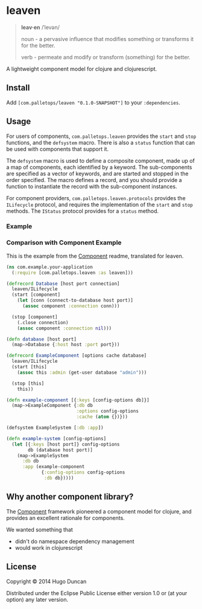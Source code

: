 # leaven

> __leav·en__  /ˈlevən/
>
> noun  - a pervasive influence that modifies something or transforms it for the better.
>
> verb  - permeate and modify or transform (something) for the better.

A lightweight component model for clojure and clojurescript.

## Install

Add `[com.palletops/leaven "0.1.0-SNAPSHOT"]` to your `:dependencies`.

## Usage

For users of components, `com.palletops.leaven` provides the `start`
and `stop` functions, and the `defsystem` macro.  There is also a
`status` function that can be used with components that support it.

The `defsystem` macro is used to define a composite component, made up
of a map of components, each identified by a keyword.  The
sub-components are specified as a vector of keywords, and are started
and stopped in the order specified.  The macro defines a record, and
you should provide a function to instantiate the record with the
sub-component instances.

For component providers, `com.palletops.leaven.protocols` provides the
`ILifecycle` protocol, and requires the implementation of the `start`
and `stop` methods.  The `IStatus` protocol provides for a `status`
method.

### Example


### Comparison with Component Example

This is the example from the [Component][Component] readme, translated
for leaven.

```clj
(ns com.example.your-application
  (:require [com.palletops.leaven :as leaven]))

(defrecord Database [host port connection]
  leaven/ILifecycle
  (start [component]
    (let [conn (connect-to-database host port)]
      (assoc component :connection conn)))

  (stop [component]
    (.close connection)
    (assoc component :connection nil)))

(defn database [host port]
  (map->Database {:host host :port port}))

(defrecord ExampleComponent [options cache database]
  leaven/ILifecycle
  (start [this]
    (assoc this :admin (get-user database "admin")))

  (stop [this]
    this))

(defn example-component [{:keys [config-options db]}]
  (map->ExampleComponent {:db db
                          :options config-options
                          :cache (atom {})}))

(defsystem ExampleSystem [:db :app])

(defn example-system [config-options]
  (let [{:keys [host port]} config-options
        db (database host port)]
    (map->ExampleSystem
      :db db
      :app (example-component
             {:config-options config-options
              :db db}))))
```



## Why another component library?

The [Component][Component] framework pioneered a component model for
clojure, and provides an excellent rationale for components.

We wanted something that
- didn't do namespace dependency management
- would work in clojurescript

## License

Copyright © 2014 Hugo Duncan

Distributed under the Eclipse Public License either version 1.0 or (at
your option) any later version.

[Component]:https://github.com/stuartsierra/component "Stuart Sierra's Component"
